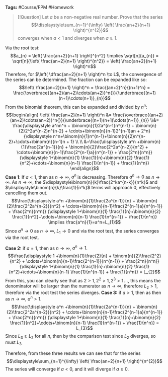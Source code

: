 **Tags:** #Course/FPM #Homework
> [!Question]
> Let $a$ be a non-negative real number. Prove that the series
> $$\displaystyle\sum_{n=1}^{\infty} \left( \frac{an+2}{n+1} \right)^{n^{2}}$$
> converges when $a<1$ and diverges when $a\ge 1$.

Via the root test:
$$a_{n} = \left( \frac{an+2}{n+1} \right)^{n^2} \implies \sqrt[n]{a_{n}} =  \sqrt[n]{\left( \frac{an+2}{n+1} \right)^{n^2}} = \left( \frac{an+2}{n+1} \right)^n$$
Therefore, for $\left( \dfrac{an+2}{n+1} \right)^n \to L$, the convergence of the series can be determined.
The fraction can be expanded like so:
$$\left( \frac{an+2}{n+1} \right)^n = \frac{(an+2)^n}{(n+1)^n} = \frac{\overbrace{(an+2)(an+2)\cdots(an+2)}^n{}}{\underbrace{(n+1)(n+1)\cdots(n+1)}_{n}}$$
From the binomial theorem, this can be expanded and divided by $n^n$:
$$\begin{align}
\left( \frac{an+2}{n+1} \right)^n &= \frac{\overbrace{(an+2)(an+2)\cdots(an+2)}^n{}}{\underbrace{(n+1)(n+1)\cdots(n+1)}_{n}} \\&= \frac{\displaystyle a^nn^n + \binom{n}{1}2a^{n-1}n^{n-1} + \binom{n}{2}2^2a^{n-2}n^{n-2} + \cdots+\binom{n}{n-1}2^{n-1}an + 2^n}{\displaystyle n^n+\binom{n}{1}n^{n-1}+\binom{n}{2}n^{n-2}+\cdots+\binom{n}{n-1}n + 1} \\
\\
&=\frac{\displaystyle a^n +\binom{n}{1}\frac{2a^{n-1}}{n} + \binom{n}{2}\frac{2^2a^{n-2}}{n^2} + \cdots+\binom{n}{n-1}\frac{2^{n-1}a}{n^{n-1}}  + \frac{2^n}{n^n}} {\displaystyle 1+\binom{n}{1} \frac{1}{n}+\binom{n}{2} \frac{1}{n^2}+\cdots+\binom{n}{n-1} \frac{1}{n^{n-1}} + \frac{1}{n^n}}
\end{align}$$
**Case 1**: If $a<1$, then as $n\to\infty$, $a^n$ is decreasing. Therefore $a^n\to 0$ as $n\to \infty$.
As $n \to \infty$, the $\displaystyle\binom{n}{k}\frac{2^ka^{n-k}}{n^k}$ and $\displaystyle\binom{n}{k}\frac{1}{n^k}$ terms will approach 0, effectively cancelling them out.
$$\frac{\displaystyle a^n +\binom{n}{1}\frac{2a^{n-1}}{n} + \binom{n}{2}\frac{2^2a^{n-2}}{n^2} + \cdots+\binom{n}{n-1}\frac{2^{n-1}a}{n^{n-1}}  + \frac{2^n}{n^n}} {\displaystyle 1+\binom{n}{1} \frac{1}{n}+\binom{n}{2} \frac{1}{n^2}+\cdots+\binom{n}{n-1} \frac{1}{n^{n-1}} + \frac{1}{n^n}} \implies \frac{a^n}{1}=a^n=L_{1}$$
Since $a^n\to 0$ as $n\to\infty$, $L_{1}\to 0$ and via the root test, the series converges via the root test.

**Case 2:** if $a=1$, then as $n\to \infty$, $a^n\to1$.
$$\frac{\displaystyle 1 +\binom{n}{1}\frac{2}{n} + \binom{n}{2}\frac{2^2}{n^2} + \cdots+\binom{n}{n-1}\frac{2^{n-1}}{n^{n-1}}  + \frac{2^n}{n^n}} {\displaystyle 1+\binom{n}{1} \frac{1}{n}+\binom{n}{2} \frac{1}{n^2}+\cdots+\binom{n}{n-1} \frac{1}{n^{n-1}} + \frac{1}{n^n}} = L_{2}$$
From this, you can clearly see that as $2>1,\,2^2>1,\,2^3>1\, \dots$, this means the denominator will be larger than the numerator as $n\to\infty$, therefore $L_{2}>1$, therefore via the root test the series diverges.
**Case 3:** if $a>1$, then as then as $n\to \infty$, $a^n >1$. 
$$\frac{\displaystyle a^n +\binom{n}{1}\frac{2a^{n-1}}{n} + \binom{n}{2}\frac{2^2a^{n-2}}{n^2} + \cdots+\binom{n}{n-1}\frac{2^{n-1}a}{n^{n-1}}  + \frac{2^n}{n^n}} {\displaystyle 1+\binom{n}{1} \frac{1}{n}+\binom{n}{2} \frac{1}{n^2}+\cdots+\binom{n}{n-1} \frac{1}{n^{n-1}} + \frac{1}{n^n}} = L_{3}$$
Since $L_{3} \ge L_{2}$ for all $n$, then by the comparison test since $L_{2}$ diverges, so must $L_{3}$

Therefore, from these three results we can see that for the series
$$\displaystyle\sum_{n=1}^{\infty} \left( \frac{an+2}{n+1} \right)^{n^{2}}$$
The series will converge if $a<0$, and it will diverge if $a\ge 0$.